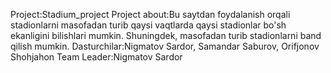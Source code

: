 Project:Stadium_project
Project about:Bu saytdan foydalanish orqali stadionlarni masofadan turib qaysi vaqtlarda  qaysi stadionlar  bo'sh ekanligini bilishlari mumkin. Shuningdek, masofadan turib stadionlarni band qilish mumkin.
Dasturchilar:Nigmatov Sardor, Samandar Saburov, Orifjonov Shohjahon
Team Leader:Nigmatov Sardor
